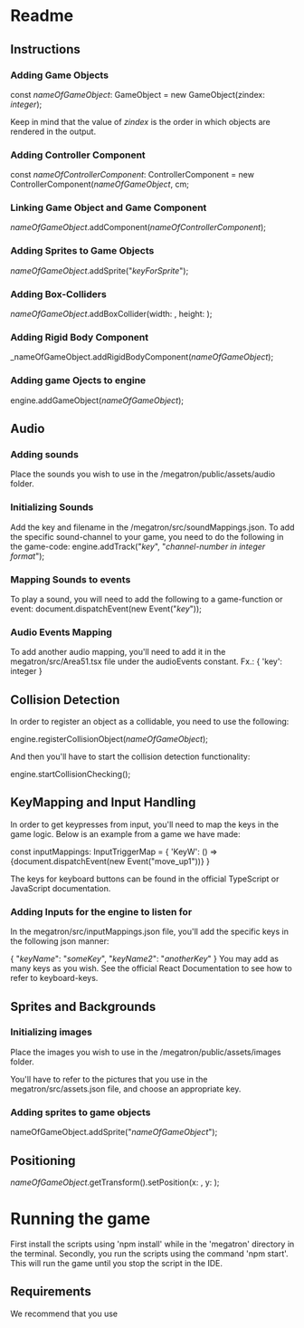 # Readme

## Instructions

### Adding Game Objects

const _nameOfGameObject_: GameObject = new GameObject(zindex: _integer_);

Keep in mind that the value of _zindex_ is the order in which objects are rendered in the output.

### Adding Controller Component

const _nameOfControllerComponent_: ControllerComponent = new ControllerComponent(_nameOfGameObject_, cm;

### Linking Game Object and Game Component

_nameOfGameObject_.addComponent(_nameOfControllerComponent_);

### Adding Sprites to Game Objects

_nameOfGameObject_.addSprite("_keyForSprite_");


### Adding Box-Colliders

_nameOfGameObject_.addBoxCollider(width: , height: );

### Adding Rigid Body Component

_nameOfGameObject.addRigidBodyComponent(_nameOfGameObject_);

### Adding game Ojects to engine

engine.addGameObject(_nameOfGameObject_);

## Audio

### Adding sounds

Place the sounds you wish to use in the /megatron/public/assets/audio folder.

### Initializing Sounds

Add the key and filename in the /megatron/src/soundMappings.json. To add the specific sound-channel to your game, you need to do the following in the game-code: engine.addTrack("_key_", "_channel-number in integer format_");

### Mapping Sounds to events

To play a sound, you will need to add the following to a game-function or event: document.dispatchEvent(new Event("_key_"));

### Audio Events Mapping

To add another audio mapping, you'll need to add it in the megatron/src/Area51.tsx file under the audioEvents constant. Fx.: { 'key': integer }

## Collision Detection
In order to register an object as a collidable, you need to use the following:

engine.registerCollisionObject(_nameOfGameObject_);

And then you'll have to start the collision detection functionality:

engine.startCollisionChecking();


## KeyMapping and Input Handling

In order to get keypresses from input, you'll need to map the keys in the game logic.
Below is an example from a game we have made:

const inputMappings: InputTriggerMap = {
'KeyW': () => {document.dispatchEvent(new Event("move_up1"))}
}

The keys for keyboard buttons can be found in the official TypeScript or JavaScript documentation.

### Adding Inputs for the engine to listen for

In the megatron/src/inputMappings.json file, you'll add the specific keys in the following json manner:

{ "_keyName_": "_someKey_", "_keyName2_": "_anotherKey_" } You may add as many keys as you wish. See the official React Documentation to see how to refer to keyboard-keys.

## Sprites and Backgrounds

### Initializing images

Place the images you wish to use in the /megatron/public/assets/images folder.

You'll have to refer to the pictures that you use in the megatron/src/assets.json file, and choose an appropriate key.

### Adding sprites to game objects
nameOfGameObject.addSprite("_nameOfGameObject_");

## Positioning
_nameOfGameObject_.getTransform().setPosition(x: , y: );

# Running the game
First install the scripts using 'npm install' while in the 'megatron' directory in the terminal.
Secondly, you run the scripts using the command 'npm start'.
This will run the game until you stop the script in the IDE.
## Requirements
We recommend that you use 




